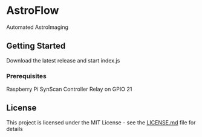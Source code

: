 # AstroFlow

Automated AstroImaging

## Getting Started

Download the latest release and start index.js

### Prerequisites

Raspberry Pi
SynScan Controller
Relay on GPIO 21

## License

This project is licensed under the MIT License - see the [LICENSE.md](LICENSE.md) file for details


